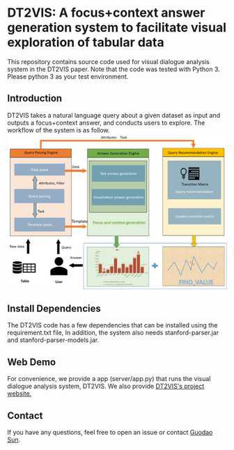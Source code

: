 # DT2VIS: A focus+context answer generation system to facilitate visual exploration of tabular data

This repository contains source code used for visual dialogue analysis system in the DT2VIS paper. Note that the code was tested with Python 3. Please python 3 as your test environment.

## Introduction
DT2VIS takes a natural language query about a given dataset as input and outputs a focus+context answer, and conducts users to explore. The workflow of the system is as follow.
![](https://github.com/jiangqicd/DT2VIS/blob/main/pipline.png)

## **Install Dependencies**
The DT2VIS code has a few dependencies that can be installed using the requirement.txt file,
In addition, the system also needs stanford-parser.jar and stanford-parser-models.jar.

## Web Demo
For convenience, we provide a app (server/app.py) that runs the visual dialogue analysis system, DT2VIS. We also provide [DT2VIS's project website.](http://dt2vis.godoorsun.org:45186/)

## Contact
If you have any questions, feel free to open an issue or contact [Guodao Sun](http://godoorsun.org).
